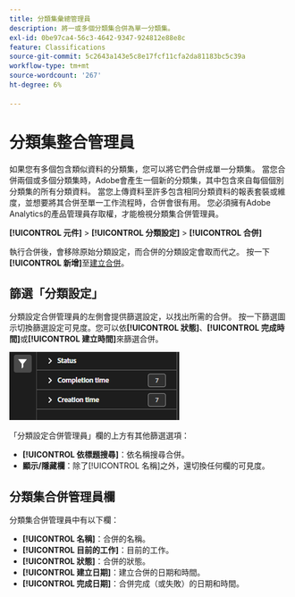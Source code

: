 ```yaml
---
title: 分類集彙總管理員
description: 將一或多個分類集合併為單一分類集。
exl-id: 0be97ca4-56c3-4642-9347-924812e88e8c
feature: Classifications
source-git-commit: 5c2643a143e5c8e17fcf11cfa2da81183bc5c39a
workflow-type: tm+mt
source-wordcount: '267'
ht-degree: 6%

---
```


# 分類集整合管理員

如果您有多個包含類似資料的分類集，您可以將它們合併成單一分類集。 當您合併兩個或多個分類集時，Adobe會產生一個新的分類集，其中包含來自每個個別分類集的所有分類資料。 當您上傳資料至許多包含相同分類資料的報表套裝或維度，並想要將其合併至單一工作流程時，合併會很有用。 您必須擁有Adobe Analytics的產品管理員存取權，才能檢視分類集合併管理員。

**[!UICONTROL 元件]** > **[!UICONTROL 分類設定]** > **[!UICONTROL 合併]**

執行合併後，會移除原始分類設定，而合併的分類設定會取而代之。 按一下&#x200B;**[!UICONTROL 新增]**&#x200B;至[建立合併](process.md)。

## 篩選「分類設定」

分類設定合併管理員的左側會提供篩選設定，以找出所需的合併。 按一下篩選圖示切換篩選設定可見度。您可以依&#x200B;**[!UICONTROL 狀態]**、**[!UICONTROL 完成時間]**&#x200B;或&#x200B;**[!UICONTROL 建立時間]**&#x200B;來篩選合併。

![分類集合併篩選器](../../assets/classification-set-consolidation-filters.png)

「分類設定合併管理員」欄的上方有其他篩選選項：

* **[!UICONTROL 依標題搜尋]**：依名稱搜尋合併。
* **顯示/隱藏欄**：除了[!UICONTROL 名稱]之外，還切換任何欄的可見度。

## 分類集合併管理員欄

分類集合併管理員中有以下欄：

* **[!UICONTROL 名稱]**：合併的名稱。
* **[!UICONTROL 目前的工作]**：目前的工作。<!-- todo: better description -->
* **[!UICONTROL 狀態]**：合併的狀態。<!-- todo: get list of possible statuses -->
* **[!UICONTROL 建立日期]**：建立合併的日期和時間。
* **[!UICONTROL 完成日期]**：合併完成（或失敗）的日期和時間。
